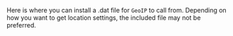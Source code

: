 Here is where you can install a .dat file for `GeoIP` to call from. Depending on how you want to get location settings, the included file may not be preferred.
